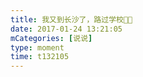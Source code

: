 ```yaml
---
title: 我又到长沙了，路过学校👏👏
date: 2017-01-24 13:21:05
mCategories: [说说]
type: moment
time: t132105
---
```


<div id="pics-20170124132105"></div>

<script src="/lib/moment/pics.js"></script>
<script>
var data = [
    {"link": "2017-01-24_000001.jpeg", "type": "shuoshuo"}
];
picsRender(data, "pics-20170124132105");
</script>
